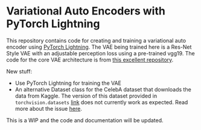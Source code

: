 # Variational Auto Encoders with PyTorch Lightning

This repository contains code for creating and training a variational auto encoder using [PyTorch Lightning](https://pytorch-lightning.readthedocs.io). The VAE being trained here is a Res-Net Style VAE with an adjustable perception loss using a pre-trained vgg19. The code for the core VAE architecture is from [this excellent repository](https://github.com/LukeDitria/CNN-VAE).

New stuff:
- Use PyTorch Lightning for training the VAE
- An alternative Dataset class for the CelebA dataset that downloads the data from Kaggle. The version of this dataset provided in `torchvision.datasets` [link](https://pytorch.org/vision/stable/datasets.html#celeba) does not currently work as expected. Read more about the issue [here](https://github.com/pytorch/vision/issues/2262).

This is a WIP and the code and documentation will be updated.
